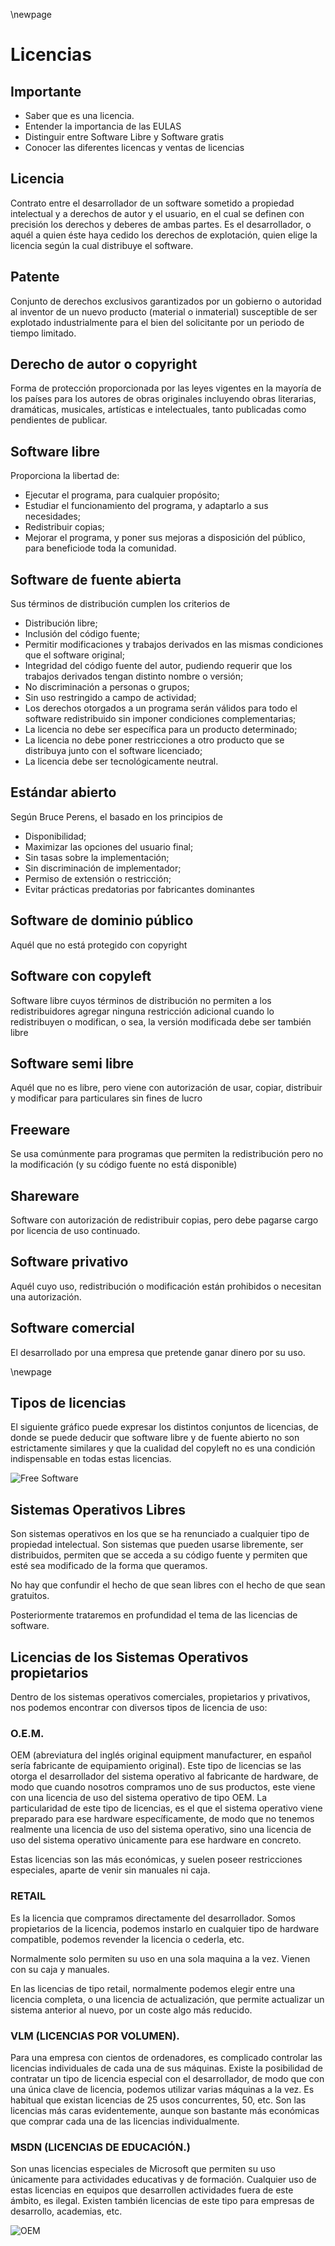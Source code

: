 \newpage
# Licencias

## Importante

 * Saber que es una licencia.
 * Entender la importancia de las EULAS
 * Distinguir entre Software Libre y Software gratis
 * Conocer las diferentes licencas y ventas de licencias


## Licencia
Contrato entre el desarrollador de un software sometido a propiedad intelectual y a derechos de autor y el usuario, en el cual se definen con precisión los derechos y deberes de ambas partes. Es el desarrollador, o aquél a quien éste haya cedido los derechos de explotación, quien elige la licencia según la cual distribuye el software.

## Patente
Conjunto de derechos exclusivos garantizados por un gobierno o autoridad al inventor de un nuevo producto (material o inmaterial) susceptible de ser explotado industrialmente para el bien del solicitante por un periodo de tiempo limitado.

## Derecho de autor o copyright
Forma de protección proporcionada por las leyes vigentes en la mayoría de los países para los autores de obras originales incluyendo obras literarias, dramáticas, musicales, artísticas e intelectuales, tanto publicadas como pendientes de publicar.

## Software libre
Proporciona la libertad de:

 * Ejecutar el programa, para cualquier propósito;
 * Estudiar el funcionamiento del programa, y adaptarlo a sus necesidades;
 * Redistribuir copias;
 * Mejorar el programa, y poner sus mejoras a disposición del público, para beneficiode toda la comunidad.

## Software de fuente abierta

Sus términos de distribución cumplen los criterios de

 * Distribución libre;
 * Inclusión del código fuente;
 * Permitir modificaciones y trabajos derivados en las mismas condiciones que el software original;
 * Integridad del código fuente del autor, pudiendo requerir que los trabajos derivados tengan distinto nombre o versión;
 * No discriminación a personas o grupos;
 * Sin uso restringido a campo de actividad;
 * Los derechos otorgados a un programa serán válidos para todo el software redistribuido sin imponer condiciones complementarias;
 * La licencia no debe ser específica para un producto determinado;
 * La licencia no debe poner restricciones a otro producto que se distribuya junto con el software licenciado;
 * La licencia debe ser tecnológicamente neutral.

## Estándar abierto
Según Bruce Perens, el basado en los principios de

 * Disponibilidad;
 * Maximizar las opciones del usuario final;
 * Sin tasas sobre la implementación;
 * Sin discriminación de implementador;
 * Permiso de extensión o restricción;
 * Evitar prácticas predatorias por fabricantes dominantes

## Software de dominio público
Aquél que no está protegido con copyright

## Software con copyleft
Software libre cuyos términos de distribución no permiten a los redistribuidores agregar ninguna restricción adicional cuando lo redistribuyen o modifican, o sea, la versión modificada debe ser también libre

## Software semi libre
Aquél que no es libre, pero viene con autorización de usar, copiar,
distribuir y modificar para particulares sin fines de lucro

## Freeware
Se usa comúnmente para programas que permiten la redistribución pero no la
modificación (y su código fuente no está disponible)

## Shareware
Software con autorización de redistribuir copias, pero debe pagarse cargo por licencia de uso continuado.

## Software privativo
Aquél cuyo uso, redistribución o modificación están prohibidos o
necesitan una autorización.

## Software comercial
El desarrollado por una empresa que pretende ganar dinero por su
uso.

\newpage

## Tipos de licencias
El siguiente gráfico puede expresar los distintos conjuntos de licencias, de donde se puede deducir que software libre y de fuente abierto no son estrictamente similares y que la cualidad del copyleft no es una condición indispensable en todas estas licencias.

![Free Software](https://raw.githubusercontent.com/aberlanas/ImplantacionSistemasOperativos/master/Unidad_01/Licencias/FreeSoftware.PNG)


## Sistemas Operativos Libres
Son sistemas operativos en los que se ha renunciado a cualquier tipo de propiedad intelectual. Son sistemas que pueden usarse libremente, ser distribuidos, permiten que se acceda a su código fuente y permiten que esté sea modificado de la forma que queramos.

No hay que confundir el hecho de que sean libres con el hecho de que sean gratuitos.

Posteriormente trataremos en profundidad el tema de las licencias de software.

## Licencias de los Sistemas Operativos propietarios
Dentro de los sistemas operativos comerciales, propietarios y privativos, nos podemos
encontrar con diversos tipos de licencia de uso:

### O.E.M.
OEM (abreviatura del inglés original equipment manufacturer, en español sería fabricante de equipamiento original). Este tipo de licencias se las otorga el desarrollador del sistema operativo al fabricante de hardware, de modo que cuando nosotros compramos uno de sus productos, este viene con una licencia de uso del sistema operativo de tipo OEM. La particularidad de este tipo de licencias, es el que el sistema operativo viene preparado para ese hardware específicamente, de modo que no tenemos realmente una licencia de uso del sistema operativo, sino una licencia de uso del sistema operativo únicamente para ese hardware en concreto.

Estas licencias son las más económicas, y suelen poseer restricciones especiales, aparte
de venir sin manuales ni caja.

### RETAIL
Es la licencia que compramos directamente del desarrollador. Somos propietarios de la licencia, podemos instarlo en cualquier tipo de hardware compatible, podemos revender la licencia o cederla, etc.

Normalmente solo permiten su uso en una sola maquina a la vez. Vienen con su caja y manuales.

En las licencias de tipo retail, normalmente podemos elegir entre una licencia completa, o una licencia de actualización, que permite actualizar un sistema anterior al nuevo, por un coste algo más reducido.

### VLM (LICENCIAS POR VOLUMEN).
Para una empresa con cientos de ordenadores, es complicado controlar las licencias individuales de cada una de sus máquinas. Existe la posibilidad de contratar un tipo de licencia especial con el desarrollador, de modo que con una única clave de licencia, podemos utilizar varias máquinas a la vez.
Es habitual que existan licencias de 25 usos concurrentes, 50, etc.
Son las licencias más caras evidentemente, aunque son bastante más económicas que comprar cada una de las licencias individualmente.

### MSDN (LICENCIAS DE EDUCACIÓN.)
Son unas licencias especiales de Microsoft que permiten su uso únicamente para actividades educativas y de formación. Cualquier uso de estas licencias en equipos que desarrollen actividades fuera de este ámbito, es ilegal. Existen también licencias de este tipo para empresas de desarrollo, academias, etc.

![OEM](https://raw.githubusercontent.com/aberlanas/ImplantacionSistemasOperativos/master/Unidad_01/Licencias/SO_OEM.PNG)

